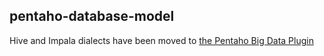 pentaho-database-model
----------------------

Hive and Impala dialects have been moved to [the Pentaho Big Data Plugin](https://github.com/pentaho/big-data-plugin)
